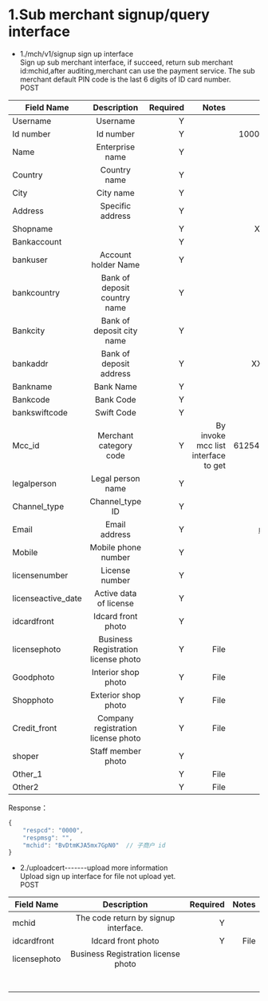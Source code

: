 # 1.Sub merchant signup/query interface
+ 1./mch/v1/signup sign up interface                            
Sign up sub merchant interface, if succeed, return sub merchant id:mchid,after auditing,merchant can use the payment service. The sub merchant default PIN code is the last 6 digits of ID card number.                         
POST          

| Field Name    | Description   | Required  | Notes 	 | Example  |
| ------------- |:-------------:| ---------:| ----------:| --------:|
| Username |Username| Y | |Some_user|
| Id number | Id number |Y | |100000201608220123 |
| Name | Enterprise name |Y| | XX Company|
|Country  | Country name |Y| | China|
|City  |City name  |Y| |Beijing |
| Address  |Specific address  |Y| | |
| Shopname |  |Y| | XX District,XX Street|
| Bankaccount |  |Y| | XX Shop|
|bankuser  | Account holder Name |Y| | 1234567890|
|bankcountry  | Bank of deposit country name |Y| |China |
|Bankcity  |Bank of deposit city name  |Y| |Beijing |
| bankaddr | Bank of deposit address |Y| |XX district XX branch |
| Bankname |Bank Name  |Y| |BOC |
|Bankcode  |Bank Code  |Y| |123 |
|bankswiftcode  | Swift Code |Y| |456 |
|Mcc_id  | Merchant category code |Y| By invoke mcc list interface to get|6125485337528623306 |
| legalperson | Legal person name |Y| |Peter |
|Channel_type  |Channel_type ID  |Y| | |
| Email |Email address  |Y| |mail@exmaple.com |
|Mobile  | Mobile phone number |Y| | 14412345678|
| licensenumber |License number  |Y| |1234567890 |
| licenseactive_date | Active data of license |Y| | |
| idcardfront |Idcard front photo  |Y| | |
| licensephoto | Business Registration license photo |Y| File| |
| Goodphoto | Interior shop photo |Y|File | |
| Shopphoto | Exterior shop photo |Y|File  | |
|  Credit_front| Company registration license photo |Y|File   | |
| shoper | Staff member photo |Y| | |
| Other_1 |  |Y| File| |
| Other2 |  |Y|File | |

Response：
```javascript
{
    "respcd": "0000",
    "respmsg": "",
    "mchid": "BvDtmKJA5mx7GpN0"  // 子商户 id
}
 ```     
+ 2./uploadcert-------upload more information                    
Upload sign up interface for file not upload yet.                          
POST        

| Field Name    | Description   | Required  | Notes 	 | 
| ------------- |:-------------:| ---------:| ----------:|
|mchid  |The code return by signup interface.| Y | |
| idcardfront |Idcard front photo|Y  |File |
|  licensephoto|Business Registration license photo|  | |File|
|  ||  | ||
|  ||  | ||
|  ||  | ||
|  ||  | ||
|  ||  | ||
|  ||  | ||
|  ||  | ||

